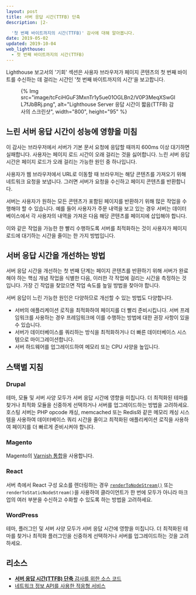 ```yaml
---
layout: post
title: 서버 응답 시간(TTFB) 단축
description: |2-

  '첫 번째 바이트까지의 시간(TTFB)' 감사에 대해 알아봅니다.
date: 2019-05-02
updated: 2019-10-04
web_lighthouse:
  - 첫 번째 바이트까지의 시간(TTFB)
---
```


Lighthouse 보고서의 '기회' 섹션은 사용자 브라우저가 페이지 콘텐츠의 첫 번째 바이트를 수신하는 데 걸리는 시간인 '첫 번째 바이트까지의 시간'을 보고합니다.

<figure>   {% Img src="image/tcFciHGuF3MxnTr1y5ue01OGLBn2/V0P3MeqXSwGIL7fJbBRj.png", alt="Lighthouse Server 응답 시간이 짧음(TTFB) 감사의 스크린샷", width="800", height="95" %}</figure>

## 느린 서버 응답 시간이 성능에 영향을 미침

이 감사는 브라우저에서 서버가 기본 문서 요청에 응답할 때까지 600ms 이상 대기하면 실패합니다. 사용자는 페이지 로드 시간이 오래 걸리는 것을 싫어합니다. 느린 서버 응답 시간은 페이지 로드가 오래 걸리는 가능한 원인 중 하나입니다.

사용자가 웹 브라우저에서 URL로 이동할 때 브라우저는 해당 콘텐츠를 가져오기 위해 네트워크 요청을 보냅니다. 그러면 서버가 요청을 수신하고 페이지 콘텐츠를 반환합니다.

서버는 사용자가 원하는 모든 콘텐츠가 포함된 페이지를 반환하기 위해 많은 작업을 수행해야 할 수 있습니다. 예를 들어 사용자가 주문 내역을 보고 있는 경우 서버는 데이터베이스에서 각 사용자의 내역을 가져온 다음 해당 콘텐츠를 페이지에 삽입해야 합니다.

이와 같은 작업을 가능한 한 빨리 수행하도록 서버를 최적화하는 것이 사용자가 페이지 로드에 대기하는 시간을 줄이는 한 가지 방법입니다.

## 서버 응답 시간을 개선하는 방법

서버 응답 시간을 개선하는 첫 번째 단계는 페이지 콘텐츠를 반환하기 위해 서버가 완료해야 하는 핵심 개념 작업을 식별한 다음, 이러한 각 작업에 걸리는 시간을 측정하는 것입니다. 가장 긴 작업을 찾았으면 작업 속도를 높일 방법을 찾아야 합니다.

서버 응답이 느린 가능한 원인은 다양하므로 개선할 수 있는 방법도 다양합니다.

- 서버의 애플리케이션 로직을 최적화하여 페이지를 더 빨리 준비시킵니다. 서버 프레임워크를 사용하는 경우 프레임워크에 이를 수행하는 방법에 대한 권장 사항이 있을 수 있습니다.
- 서버가 데이터베이스를 쿼리하는 방식을 최적화하거나 더 빠른 데이터베이스 시스템으로 마이그레이션합니다.
- 서버 하드웨어를 업그레이드하여 메모리 또는 CPU 사양을 높입니다.

## 스택별 지침

### Drupal

테마, 모듈 및 서버 사양 모두가 서버 응답 시간에 영향을 미칩니다. 더 최적화된 테마를 찾거나 최적화 모듈을 신중하게 선택하거나 서버를 업그레이드하는 방법을 고려하세요. 호스팅 서버는 PHP opcode 캐싱, memcached 또는 Redis와 같은 메모리 캐싱 시스템을 사용하여 데이터베이스 쿼리 시간을 줄이고 최적화된 애플리케이션 로직을 사용하여 페이지를 더 빠르게 준비시켜야 합니다.

### Magento

Magento의 [Varnish 통합](https://devdocs.magento.com/guides/v2.3/config-guide/varnish/config-varnish.html)을 사용합니다.

### React

서버 측에서 React 구성 요소를 렌더링하는 경우 [`renderToNodeStream()`](https://reactjs.org/docs/react-dom-server.html#rendertonodestream) 또는 `renderToStaticNodeStream()`을 사용하여 클라이언트가 한 번에 모두가 아니라 마크업의 여러 부분을 수신하고 수화할 수 있도록 하는 방법을 고려하세요.

### WordPress

테마, 플러그인 및 서버 사양 모두가 서버 응답 시간에 영향을 미칩니다. 더 최적화된 테마를 찾거나 최적화 플러그인을 신중하게 선택하거나 서버를 업그레이드하는 것을 고려하세요.

## 리소스

- [**서버 응답 시간(TTFB) 단축** 감사를 위한 소스 코드](https://github.com/GoogleChrome/lighthouse/blob/master/core/audits/server-response-time.js)
- [네트워크 정보 API를 사용한 적응형 서비스](/adaptive-serving-based-on-network-quality)
